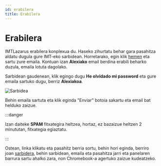 ```yaml
---
id: erabilera
title: Erabilera
---
```


# Erabilera
IMTLazarus erabilera konplexua du. Haseko zihurtatu behar gara pasahitza aldatu dugula gure IMT-eko sarbidean. Horretarako, egin klik [hemen](https://kirikino.imtlazarus.com/lazarus/recoverypass.php) eta sartu zure emaila. Kontuan izan **Alexiako** email berdina erabili beharko duzula, emaila lotuta dagolako.
 
Sarbidean gaudenean, klik egingo dugu **He olvidado mi password** eta gure emaila sartuko dugu, berriz **Alexiakoa**.
 
![Sarbidea](https://i.ibb.co/qrRrZK2/Captura-de-Pantalla-2022-05-25-a-las-22-40-58.png)

Behin emaila sartuta eta klik eginda "Enviar" botoia sakartu eta email bat helduko zaizue.

:::danger

Izan daiteke **SPAM** fitxategira heltzea, hortaz, ez bazaizue heltzen 2 minututan, fitxategia egiaztatu.

:::

Ostean, linka klikatu eta pasahitz berria sortu, behin hori eginda, berriro joan [sarbidera](https://kirikino.imtlazarus.com/lazarus), behin sarbidean, emaila eta pasahitza jarri eta panelaren barrura sartu ahalko zara, non Chromebook-a agertuko zaizue kudeatzeko.
